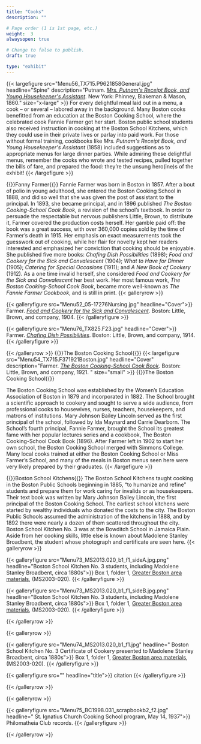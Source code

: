 ```yaml
---
title: "Cooks"
description: ""

# Page order (1 is 1st page, etc.)
weight:  3
alwaysopen: true

# Change to false to publish.
draft: true

type: "exhibit"
---
```


{{< largefigure src="Menu56_TX715.P9621858General.jpg"
                headline="Spine"
                description="Putnam. *[Mrs. Putnam's Receipt Book, and Young Housekeeper's Assistant](https://bc-primo.hosted.exlibrisgroup.com/permalink/f/l6ucgu/ALMA-BC21332837470001021)*. New York: Phinney, Blakeman & Mason, 1860."
                size="x-large" >}}
For every delightful meal laid out in a menu, a cook – or several – labored away in the background. Many Boston cooks benefitted from an education at the Boston Cooking School, where the celebrated cook Fannie Farmer got her start. Boston public school students also received instruction in cooking at the Boston School Kitchens, which they could use in their private lives or parlay into paid work. For those without formal training, cookbooks like *Mrs. Putnam's Receipt Book, and Young Housekeeper's Assistant* (1858) included suggestions as to appropriate menus for large dinner parties.  While admiring these delightful menus, remember the cooks who wrote and tested recipes, pulled together the bills of fare, and prepared the food: they’re the unsung hero(ine)s of the exhibit!
{{< /largefigure >}}

{{<heading>}}Fanny Farmer{{</heading>}}
Fannie Farmer was born in Boston in 1857. After a bout of polio in young adulthood, she entered the Boston Cooking School in 1888, and did so well that she was given the post of assistant to the principal. In 1893, she became principal, and in 1896 published *The Boston Cooking-School Cook Book*, a revision of the school’s textbook. In order to persuade the respectable but nervous publishers Little, Brown, to distribute it, Farmer covered the production costs herself. Her gamble paid off: the book was a great success, with over 360,000 copies sold by the time of Farmer’s death in 1915. Her emphasis on exact measurements took the guesswork out of cooking, while her flair for novelty kept her readers interested and emphasized her conviction that cooking should be enjoyable. She published five more books: *Chafing Dish Possibilities* (1898); *Food and Cookery for the Sick and Convalescent* (1904); *What to Have for Dinner* (1905); *Catering for Special Occasions* (1911); and *A New Book of Cookery* (1912). As a one time invalid herself, she considered *Food and Cookery for the Sick and Convalescent* her best work. Her most famous work, *The Boston Cooking-School Cook Book*, became more well-known as *The Fannie Farmer Cookbook*, and is still in print.
{{< galleryrow >}}

{{< galleryfigure src="Menu52_05-17276Nursing.jpg"
           headline="Cover">}} Farmer. *[Food and Cookery for the Sick and Convalescent](https://bc-primo.hosted.exlibrisgroup.com/permalink/f/l6ucgu/ALMA-BC21354513980001021)*. Boston: Little, Brown, and company, 1904.
{{< /galleryfigure >}}

{{< galleryfigure src="Menu76_TX825.F23.jpg"
           headline="Cover">}} Farmer. *[Chafing Dish Possibilities]( https://bc-primo.hosted.exlibrisgroup.com/permalink/f/l6ucgu/ALMA-BC21354560510001021)*. Boston: Little, Brown, and company, 1914.          
{{< /galleryfigure >}}

{{< /galleryrow >}}
{{<heading>}}The Boston Cooking School{{</heading>}}
{{< largefigure src="Menu54_TX715.F371921Boston.jpg"
                headline="Cover"
                description="Farmer. *[The Boston Cooking-School Cook Book](https://bc-primo.hosted.exlibrisgroup.com/permalink/f/l6ucgu/ALMA-BC21431464500001021)*. Boston: Little, Brown, and company, 1921.           "
                size="small" >}}
{{<heading>}}The Boston Cooking School{{</heading>}}

The Boston Cooking School was established by the Women’s Education Association of Boston in 1879 and incorporated in 1882. The School brought a scientific approach to cookery and sought to serve a wide audience, from professional cooks to housewives, nurses, teachers, housekeepers, and matrons of institutions. Mary Johnson Bailey Lincoln served as the first principal of the school, followed by Ida Maynard and Carrie Dearborn. The School’s fourth principal, Fannie Farmer, brought the School its greatest fame with her popular lectures series and a cookbook, The Boston Cooking-School Cook Book (1896). After Farmer left in 1902 to start her own school, the Boston Cooking School merged with Simmons College. Many local cooks trained at either the Boston Cooking School or Miss Farmer’s School, and many of the meals in Boston menus seen here were very likely prepared by their graduates.
{{< /largefigure >}}

{{<heading>}}Boston School Kitchens{{</heading>}}
The Boston School Kitchens taught cooking in the Boston Public Schools beginning in 1885, “to humanize and refine” students and prepare them for work caring for invalids or as housekeepers. Their text book was written by Mary Johnson Bailey Lincoln, the first principal of the Boston Cooking School. The earliest school kitchens were started by wealthy individuals who donated the costs to the city. The Boston Public Schools assumed the administration of the kitchens in 1888, and by 1892 there were nearly a dozen of them scattered throughout the city. Boston School Kitchen No. 3 was at the Bowditch School in Jamaica Plain. Aside from her cooking skills, little else is known about Madolene Stanley Broadbent, the student whose photograph and certificate are seen here.
{{< galleryrow >}}

{{< galleryfigure src="Menu73_MS2013.020_b1_f1_sideA.jpg.png"
           headline="Boston School Kitchen No. 3 students, including Madolene Stanley Broadbent, circa 1880s">}} Box 1, folder 1, [Greater Boston area materials]( https://bc-primo.hosted.exlibrisgroup.com/permalink/f/l6ucgu/ALMA-BC21429780640001021), (MS2003-020).
{{< /galleryfigure >}}

{{< galleryfigure src="Menu73_MS2013.020_b1_f1_sideB.jpg.png"
           headline="Boston School Kitchen No. 3 students, including Madolene Stanley Broadbent, circa 1880s">}} Box 1, folder 1, [Greater Boston area materials]( https://bc-primo.hosted.exlibrisgroup.com/permalink/f/l6ucgu/ALMA-BC21429780640001021), (MS2003-020).
{{< /galleryfigure >}}

{{< /galleryrow >}}

{{< galleryrow >}}

{{< galleryfigure src="Menu74_MS2013.020_b1_f1.jpg"
            headline=" Boston School Kitchen No. 3 Certificate of Cookery presented to Madolene Stanley Broadbent, circa 1880s">}} Box 1, folder 1, [Greater Boston area materials]( https://bc-primo.hosted.exlibrisgroup.com/permalink/f/l6ucgu/ALMA-BC21429780640001021), (MS2003-020).
{{< /galleryfigure >}}

{{< galleryfigure src=""
           headline="title">}} citation
{{< /galleryfigure >}}

{{< /galleryrow >}}

{{< galleryrow >}}

{{< galleryfigure src="Menu75_BC1998.031_scrapbookb2_f2.jpg"
           headline=" St. Ignatius Church Cooking School program, May 14, 1937">}} Philomatheia Club records.
{{< /galleryfigure >}}

{{< /galleryrow >}}
